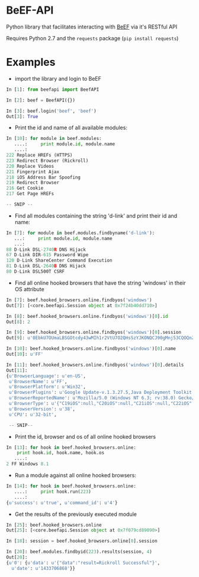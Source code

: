 BeEF-API
=======

Python library that facilitates interacting with [BeEF](http://beefproject.com/) via it's RESTful API

Requires Python 2.7 and the ```requests``` package (```pip install requests```)

Examples
========

- import the library and login to BeEF
```python
In [1]: from beefapi import BeefAPI

In [2]: beef = BeefAPI({})

In [3]: beef.login('beef', 'beef')
Out[3]: True

```
- Print the id and name of all available modules:
```python
In [10]: for module in beef.modules:  
   ....:     print module.id, module.name
   ....:
222 Replace HREFs (HTTPS)
223 Redirect Browser (Rickroll)
220 Replace Videos
221 Fingerprint Ajax
218 iOS Address Bar Spoofing
219 Redirect Browser
216 Get Cookie
217 Get Page HREFs

-- SNIP --     
```

- Find all modules containing the string 'd-link' and print their id and name:
```python
In [7]: for module in beef.modules.findbyname('d-link'):
   ...:     print module.id, module.name
   ...:     
88 D-Link DSL-2740R DNS Hijack
67 D-Link DIR-615 Password Wipe
120 D-Link ShareCenter Command Execution
81 D-Link DSL-2640B DNS Hijack
80 D-Link DSL500T CSRF

```

- Find all online hooked browsers that have the string 'windows' in their OS attribute
```python
In [7]: beef.hooked_browsers.online.findbyos('windows')
Out[7]: [<core.beefapi.Session object at 0x7f24b40dd710>]

In [8]: beef.hooked_browsers.online.findbyos('windows')[0].id
Out[8]: 2

In [9]: beef.hooked_browsers.online.findbyos('windows')[0].session
Out[9]: u'0EbkU7OUmaLBSGOtcdy43wMIh1r2VtU7O2QHsSzYJKONQCJ90gMnj53CQOQnZ9IfNIkr5SLBde1puw3v'

In [10]: beef.hooked_browsers.online.findbyos('windows')[0].name
Out[10]: u'FF'

In [11]: beef.hooked_browsers.online.findbyos('windows')[0].details
Out[11]: 
{u'BrowserLanguage': u'en-US',
 u'BrowserName': u'FF',
 u'BrowserPlatform': u'Win32',
 u'BrowserPlugins': u'Google Update-v.1.3.27.5,Java Deployment Toolkit 6.0.300.12-v.6.0.300.12,Silverlight Plug-In-v.5.1.40416.0',
 u'BrowserReportedName': u'Mozilla/5.0 (Windows NT 6.3; rv:38.0) Gecko/20100101 Firefox/38.0',
 u'BrowserType': u'{"C19iOS":null,"C20iOS":null,"C21iOS":null,"C22iOS":null,"C23iOS":null,"C24iOS":null,"C25iOS":null,"C26iOS":null,"C27iOS":null,"C28iOS":null,"C29iOS":null,"C30iOS":null,"C31iOS":null,"C32iOS":null,"C33iOS":null,"C34iOS":null,"C35iOS":null,"C36iOS":null,"C37iOS":null,"C38iOS":null,"C39iOS":null,"C40iOS":null,"C41iOS":null,"C42iOS":null,"C":null,"FF38":true,"FF":true}',
 u'BrowserVersion': u'38',
 u'CPU': u'32-bit',

 -- SNIP--
```

- Print the id, browser and os of all online hooked browsers
```python
In [13]: for hook in beef.hooked_browsers.online:
    print hook.id, hook.name, hook.os
   ....:     
2 FF Windows 8.1
```

- Run a module against all online hooked browsers:
```python
In [14]: for hook in beef.hooked_browsers.online:
   ....:     print hook.run(223)
   ....:     
{u'success': u'true', u'command_id': u'4'}
```

- Get the results of the previously executed module
```python
In [25]: beef.hooked_browsers.online
Out[25]: [<core.beefapi.Session object at 0x7f079cd89090>]

In [18]: session = beef.hooked_browsers.online[0].session

In [20]: beef.modules.findbyid(223).results(session, 4)
Out[20]: 
{u'0': {u'data': u'{"data":"result=Rickroll Successful"}',
  u'date': u'1433706868'}}
```

